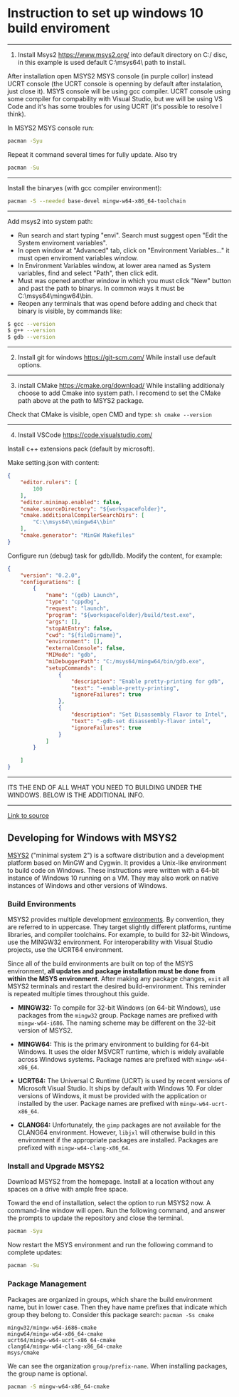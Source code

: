 # Instruction to set up windows 10 build enviroment

---

1. Install Msys2 https://www.msys2.org/ into default directory on C:/ disc,
in this example is used default C:\msys64\ path to install.

After installation open MSYS2 MSYS console (in purple collor) instead UCRT console
(the UCRT console  is openning by default after instalation, just close it).
MSYS console will be using gcc compiler. UCRT console using some compiler for compability with Visual Studio,
but we will be using VS Code and it's has some troubles for using UCRT (it's possible to resolve I think).

In MSYS2 MSYS console run:

```sh
pacman -Syu
```
Repeat it command several times for fully update.
Also try

```sh
pacman -Su
```

---

Install the binaryes (with  gcc compiler environment):

```sh
pacman -S --needed base-devel mingw-w64-x86_64-toolchain

```

---

Add msys2 into system path:
- Run search and start typing "envi". Search must suggest open "Edit the System enviroment variables".
- In open window at "Advanced" tab, click on "Environment Variables..." it must open enviroment variables window.
- In Environment Variables window, at lower area named as System variables, find and select "Path", then click edit.
- Must was opened another window in which you must click "New" button and past the path to binarys. In common ways it must be C:\msys64\mingw64\bin.
- Reopen any terminals that was opend before adding and check that binary is visible, by commands like:

```sh
$ gcc --version
$ g++ --version
$ gdb --version
```

---

2. Install git for windows https://git-scm.com/
While install use default options.

---

3. install CMake https://cmake.org/download/
While installing additionaly choose to add Cmake into system path.
I recomend to set the CMake path above at the path to MSYS2 package.
	
Check that CMake is visible, open CMD and type:
		```sh cmake --version ```

---

4. Install VSCode https://code.visualstudio.com/

Install c++ extensions pack (default by microsoft).

Make setting.json with content:

```json
{
    "editor.rulers": [
        100
    ],
    "editor.minimap.enabled": false,
    "cmake.sourceDirectory": "${workspaceFolder}",
    "cmake.additionalCompilerSearchDirs": [
        "C:\\msys64\\mingw64\\bin"
    ],
    "cmake.generator": "MinGW Makefiles"
}
```

Configure run (debug) task for gdb/lldb. Modify the content, for example:

```json
{
    "version": "0.2.0",
    "configurations": [
        {
            "name": "(gdb) Launch",
            "type": "cppdbg",
            "request": "launch",
            "program": "${workspaceFolder}/build/test.exe",
            "args": [],
            "stopAtEntry": false,
            "cwd": "${fileDirname}",
            "environment": [],
            "externalConsole": false,
            "MIMode": "gdb",
            "miDebuggerPath": "C:/msys64/mingw64/bin/gdb.exe",
            "setupCommands": [
                {
                    "description": "Enable pretty-printing for gdb",
                    "text": "-enable-pretty-printing",
                    "ignoreFailures": true
                },
                {
                    "description": "Set Disassembly Flavor to Intel",
                    "text": "-gdb-set disassembly-flavor intel",
                    "ignoreFailures": true
                }
            ]
        }

    ]
}
```

---

ITS THE END OF ALL WHAT YOU NEED TO BUILDING UNDER THE WINDOWS.
BELOW IS THE ADDITIONAL INFO.

---

[Link to source](https://github.com/libjxl/libjxl/blob/main/doc/developing_in_windows_msys.md?ysclid=li2zalvsvq373528469)

## Developing for Windows with MSYS2

[MSYS2](https://www.msys2.org/) ("minimal system 2") is a software distribution and a development platform based on MinGW and Cygwin.  It provides a  Unix-like environment to build code on Windows.  These instructions were written with a 64-bit instance of Windows 10 running on a VM.  They may also work on native instances of Windows and other versions of Windows.

### Build Environments

MSYS2 provides multiple development [environments](https://www.msys2.org/docs/environments/).  By convention, they are referred to in uppercase.  They target slightly different platforms, runtime libraries, and compiler toolchains.  For example, to build for 32-bit Windows, use the MINGW32 environment.  For interoperability with Visual Studio projects, use the UCRT64 environment.

Since all of the build environments are built on top of the MSYS environment, **all updates and package installation must be done from within the MSYS environment**.  After making any package changes, `exit` all MSYS2 terminals and restart the desired build-environment.  This reminder is repeated multiple times throughout this guide.

* **MINGW32:**  To compile for 32-bit Windows (on 64-bit Windows), use packages from the `mingw32` group.  Package names are prefixed with `mingw-w64-i686`.  The naming scheme may be different on the 32-bit version of MSYS2.

* **MINGW64:**  This is the primary environment to building for 64-bit Windows.  It uses the older MSVCRT runtime, which is widely available across Windows systems.  Package names are prefixed with `mingw-w64-x86_64`.

* **UCRT64:**  The Universal C Runtime (UCRT) is used by recent versions of Microsoft Visual Studio.  It ships by default with Windows 10.  For older versions of Windows, it must be provided with the application or installed by the user.  Package names are prefixed with `mingw-w64-ucrt-x86_64`.

* **CLANG64:** Unfortunately, the `gimp` packages are not available for the CLANG64 environment.  However, `libjxl` will otherwise build in this environment if the appropriate packages are installed.  Packages are prefixed with `mingw-w64-clang-x86_64`.

### Install and Upgrade MSYS2

Download MSYS2 from the homepage.  Install at a location without any spaces on a drive with ample free space.

Toward the end of installation, select the option to run MSYS2 now.  A command-line window will open.  Run the following command, and answer the prompts to update the repository and close the terminal.

```bash
pacman -Syu
```

Now restart the MSYS environment and run the following command to complete updates:

```bash
pacman -Su
```

### Package Management

Packages are organized in groups, which share the build environment name, but in lower case.  Then they have name prefixes that indicate which group they belong to.  Consider this package search: `pacman -Ss cmake`

```
mingw32/mingw-w64-i686-cmake
mingw64/mingw-w64-x86_64-cmake
ucrt64/mingw-w64-ucrt-x86_64-cmake
clang64/mingw-w64-clang-x86_64-cmake
msys/cmake
```

We can see the organization `group/prefix-name`.  When installing packages, the group name is optional.

```bash
pacman -S mingw-w64-x86_64-cmake
```